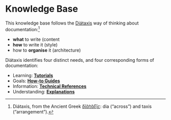 # Knowledge Base

This knowledge base follows the [Diátaxis][1] way of thinking about documentation:[^1]

- **what** to write (content
- **how** to write it (style)
- how to **organise** it (architecture)

Diátaxis identifies four distinct needs, and four corresponding forms of documentation:

- Learning: [**Tutorials**](./tutorial/README.md)
- Goals: [**How-to Guides**](./how-to/README.md)
- Information: [**Technical References**](./reference/README.md)
- Understanding: [**Explanations**](./explanation/README.md)

[^1]: Diátaxis, from the Ancient Greek [δῐᾰ́τᾰξῐς][2]: dia (“across”) and taxis (“arrangement”).

[1]: https://diataxis.fr/
[2]: https://en.wiktionary.org/wiki/%CE%B4%CE%B9%CE%AC%CF%84%CE%B1%CE%BE%CE%B9%CF%82
